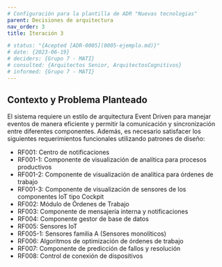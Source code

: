 ```yaml
---
# Configuración para la plantilla de ADR "Nuevas tecnologias"
parent: Decisiones de arquitectura
nav_order: 3
title: Iteración 3

# status: "{Acepted [ADR-0005](0005-ejemplo.md)}"
# date: {2023-06-19}
# deciders: {Grupo 7 - MATI}
# consulted: {Arquitectos Senior, ArquitectosCognitivos}
# informed: {Grupo 7 - MATI}
---
```

## Contexto y Problema Planteado

El sistema requiere un estilo de arquitectura Event Driven para manejar eventos de manera eficiente y permitir la comunicación y sincronización entre diferentes componentes. Además, es necesario satisfacer los siguientes requerimientos funcionales utilizando patrones de diseño:

- RF001: Centro de notificaciones
- RF001-1: Componente de visualización de analítica para procesos productivos
- RF001-2: Componente de visualización de analítica para órdenes de trabajo
- RF001-3: Componente de visualización de sensores de los componentes IoT tipo Cockpit
- RF002: Módulo de Órdenes de Trabajo
- RF003: Componente de mensajería interna y notificaciones
- RF004: Componente gestor de base de datos
- RF005: Sensores IoT
- RF005-1: Sensores familia A (Sensores monolíticos)
- RF006: Algoritmos de optimización de órdenes de trabajo
- RF007: Componente de predicción de fallos y resolución
- RF008: Control de conexión de dispositivos
    